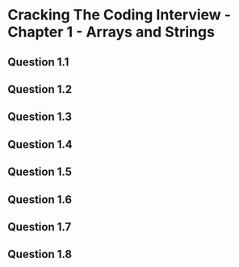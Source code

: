 # Cracking The Coding Interview - Chapter 1 - Arrays and Strings


## Question 1.1



## Question 1.2

## Question 1.3

## Question 1.4

## Question 1.5

## Question 1.6

## Question 1.7

## Question 1.8
